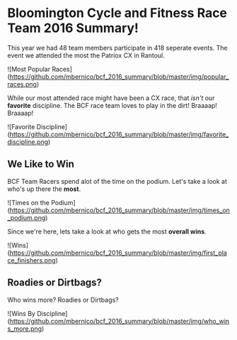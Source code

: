 # Bloomington Cycle and Fitness Race Team 2016 Summary!

This year we had 48 team members participate in 418 seperate events.   The event we attended the most the Patriox CX in Rantoul.

![Most Popular Races]
(https://github.com/mbernico/bcf_2016_summary/blob/master/img/popular_races.png)

While our most attended race might have been a CX race, that *isn't* our **favorite** discipline.  The BCF race team loves to play in the dirt!  Braaaap! Braaaap!

![Favorite Discipline]
(https://github.com/mbernico/bcf_2016_summary/blob/master/img/favorite_discipline.png)

## We Like to Win

BCF Team Racers spend alot of the time on the podium.  Let's take a look at who's up there the **most**.

![Times on the Podium]
(https://github.com/mbernico/bcf_2016_summary/blob/master/img/times_on_podium.png)

Since we're here, lets take a look at who gets the most **overall wins**.

![Wins]
(https://github.com/mbernico/bcf_2016_summary/blob/master/img/first_place_finishers.png)


## Roadies or Dirtbags?

Who wins more?  Roadies or Dirtbags?

![Wins By Discipline]
(https://github.com/mbernico/bcf_2016_summary/blob/master/img/who_wins_more.png)

